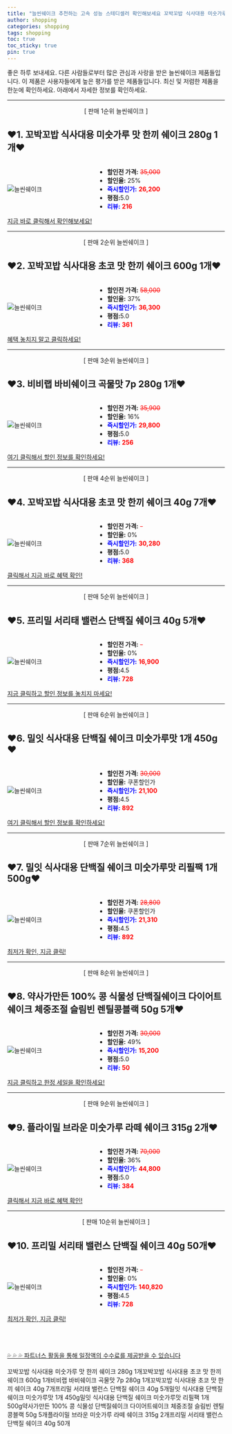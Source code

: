 ```yaml
---
title: "늘씬쉐이크 추천하는 고속 성능 스테디셀러 확인해보세요 꼬박꼬밥 식사대용 미숫가루 맛 한끼"
author: shopping
categories: shopping
tags: shopping
toc: true
toc_sticky: true
pin: true
---
```

좋은 하루 보내세요. 다른 사람들로부터 많은 관심과 사랑을 받은 늘씬쉐이크 제품들입니다. 이 제품은 사용자들에게 높은 평가를 받은 제품들입니다. 최신 및 저렴한 제품을 한눈에 확인하세요. 아래에서 자세한 정보를 확인하세요.

---
<p class="toplist" style="margin: 0 auto; display: block; width: fit-content;">[ 판매 1순위 늘씬쉐이크 ]</p>

<h2><strong>❤️1. 꼬박꼬밥 식사대용 미숫가루 맛 한끼 쉐이크 280g 1개❤️</strong></h2>

<div style="display: flex; align-items: center;">
    <div style="flex: 0.4;">
        <img src="https://thumbnail10.coupangcdn.com/thumbnails/remote/230x230ex/image/retail/images/2023/06/29/14/7/253e2b3d-ea3c-4d96-8a68-28cf6422eec7.jpg" alt="늘씬쉐이크" style="max-width: 100%;">
    </div>
    <div style="flex: 0.6; margin-left: 10px;">
        <ul>
            <li><strong>할인전 가격:</strong> <del style="color: red;">35,000</del></li>
            <li><strong>할인율:</strong> 25%</li>
            <li><span style='color:blue'><strong>즉시할인가:</strong></span> <span style='color:red'><strong>26,200</strong></span></li>
            <li><strong>평점:</strong>5.0</li>
            <li><span style='color:blue'><strong>리뷰:</strong></span> <span style='color:red'><strong>216</strong></span></li>
        </ul>
    </div>
</div>
<div class="center">
    <a href="https://selin100587.github.io?lptag=AF9450613&subid=githubio&pageKey=7214991127&traceid=V0-153&itemId=18268828485&vendorItemId=86420077352" class="myButton">
        지금 바로 클릭해서 확인해보세요!
    </a>
</div>


---
<p class="toplist" style="margin: 0 auto; display: block; width: fit-content;">[ 판매 2순위 늘씬쉐이크 ]</p>

<h2><strong>❤️2. 꼬박꼬밥 식사대용 초코 맛 한끼 쉐이크 600g 1개❤️</strong></h2>

<div style="display: flex; align-items: center;">
    <div style="flex: 0.4;">
        <img src="https://thumbnail8.coupangcdn.com/thumbnails/remote/230x230ex/image/retail/images/2023/06/29/14/4/6bfb8d0f-c781-4c0a-930c-20a3696a81e3.jpg" alt="늘씬쉐이크" style="max-width: 100%;">
    </div>
    <div style="flex: 0.6; margin-left: 10px;">
        <ul>
            <li><strong>할인전 가격:</strong> <del style="color: red;">58,000</del></li>
            <li><strong>할인율:</strong> 37%</li>
            <li><span style='color:blue'><strong>즉시할인가:</strong></span> <span style='color:red'><strong>36,300</strong></span></li>
            <li><strong>평점:</strong>5.0</li>
            <li><span style='color:blue'><strong>리뷰:</strong></span> <span style='color:red'><strong>361</strong></span></li>
        </ul>
    </div>
</div>
<div class="center">
    <a href="https://selin100587.github.io?lptag=AF9450613&subid=githubio&pageKey=7432174975&traceid=V0-153&itemId=19305722912&vendorItemId=86420077380" class="myButton">
        혜택 놓치지 말고 클릭하세요!
    </a>
</div>


---
<p class="toplist" style="margin: 0 auto; display: block; width: fit-content;">[ 판매 3순위 늘씬쉐이크 ]</p>

<h2><strong>❤️3. 비비랩 바비쉐이크 곡물맛 7p 280g 1개❤️</strong></h2>

<div style="display: flex; align-items: center;">
    <div style="flex: 0.4;">
        <img src="https://thumbnail7.coupangcdn.com/thumbnails/remote/230x230ex/image/retail/images/1615725582172355-3bd4b381-480b-4c0d-aae7-b765a8026e09.jpg" alt="늘씬쉐이크" style="max-width: 100%;">
    </div>
    <div style="flex: 0.6; margin-left: 10px;">
        <ul>
            <li><strong>할인전 가격:</strong> <del style="color: red;">35,900</del></li>
            <li><strong>할인율:</strong> 16%</li>
            <li><span style='color:blue'><strong>즉시할인가:</strong></span> <span style='color:red'><strong>29,800</strong></span></li>
            <li><strong>평점:</strong>5.0</li>
            <li><span style='color:blue'><strong>리뷰:</strong></span> <span style='color:red'><strong>256</strong></span></li>
        </ul>
    </div>
</div>
<div class="center">
    <a href="https://selin100587.github.io?lptag=AF9450613&subid=githubio&pageKey=7450261184&traceid=V0-153&itemId=19393922088&vendorItemId=86506112879" class="myButton">
        여기 클릭해서 할인 정보를 확인하세요!
    </a>
</div>


---
<p class="toplist" style="margin: 0 auto; display: block; width: fit-content;">[ 판매 4순위 늘씬쉐이크 ]</p>

<h2><strong>❤️4. 꼬박꼬밥 식사대용 초코 맛 한끼 쉐이크 40g 7개❤️</strong></h2>

<div style="display: flex; align-items: center;">
    <div style="flex: 0.4;">
        <img src="https://thumbnail6.coupangcdn.com/thumbnails/remote/230x230ex/image/vendor_inventory/63a6/c08343d7dbdc53c4d6bf105793e6cda04ba102e47ce9b1c2c61b60499791.jpg" alt="늘씬쉐이크" style="max-width: 100%;">
    </div>
    <div style="flex: 0.6; margin-left: 10px;">
        <ul>
            <li><strong>할인전 가격:</strong> <del style="color: red;">-</del></li>
            <li><strong>할인율:</strong> 0%</li>
            <li><span style='color:blue'><strong>즉시할인가:</strong></span> <span style='color:red'><strong>30,280</strong></span></li>
            <li><strong>평점:</strong>5.0</li>
            <li><span style='color:blue'><strong>리뷰:</strong></span> <span style='color:red'><strong>368</strong></span></li>
        </ul>
    </div>
</div>
<div class="center">
    <a href="https://selin100587.github.io?lptag=AF9450613&subid=githubio&pageKey=7297090513&traceid=V0-153&itemId=18268828490&vendorItemId=90728740698" class="myButton">
        클릭해서 지금 바로 혜택 확인!
    </a>
</div>


---
<p class="toplist" style="margin: 0 auto; display: block; width: fit-content;">[ 판매 5순위 늘씬쉐이크 ]</p>

<h2><strong>❤️5. 프리밀 서리태 밸런스 단백질 쉐이크 40g 5개❤️</strong></h2>

<div style="display: flex; align-items: center;">
    <div style="flex: 0.4;">
        <img src="https://thumbnail6.coupangcdn.com/thumbnails/remote/230x230ex/image/retail/images/290529755062834-42b20e14-ff1b-4ba9-891d-7552fb26583f.jpg" alt="늘씬쉐이크" style="max-width: 100%;">
    </div>
    <div style="flex: 0.6; margin-left: 10px;">
        <ul>
            <li><strong>할인전 가격:</strong> <del style="color: red;">-</del></li>
            <li><strong>할인율:</strong> 0%</li>
            <li><span style='color:blue'><strong>즉시할인가:</strong></span> <span style='color:red'><strong>16,900</strong></span></li>
            <li><strong>평점:</strong>4.5</li>
            <li><span style='color:blue'><strong>리뷰:</strong></span> <span style='color:red'><strong>728</strong></span></li>
        </ul>
    </div>
</div>
<div class="center">
    <a href="https://selin100587.github.io?lptag=AF9450613&subid=githubio&pageKey=4535492422&traceid=V0-153&itemId=5482827617&vendorItemId=76176175103" class="myButton">
        지금 클릭하고 할인 정보를 놓치지 마세요!
    </a>
</div>


---
<p class="toplist" style="margin: 0 auto; display: block; width: fit-content;">[ 판매 6순위 늘씬쉐이크 ]</p>

<h2><strong>❤️6. 밀잇 식사대용 단백질 쉐이크 미숫가루맛 1개 450g❤️</strong></h2>

<div style="display: flex; align-items: center;">
    <div style="flex: 0.4;">
        <img src="https://thumbnail6.coupangcdn.com/thumbnails/remote/230x230ex/image/vendor_inventory/1bf1/86f2546f42961cecbb7e9fb43a671c4b288eeb9f34652ad918399ade6f86.jpg" alt="늘씬쉐이크" style="max-width: 100%;">
    </div>
    <div style="flex: 0.6; margin-left: 10px;">
        <ul>
            <li><strong>할인전 가격:</strong> <del style="color: red;">30,000</del></li>
            <li><strong>할인율:</strong> 쿠폰할인가</li>
            <li><span style='color:blue'><strong>즉시할인가:</strong></span> <span style='color:red'><strong>21,100</strong></span></li>
            <li><strong>평점:</strong>4.5</li>
            <li><span style='color:blue'><strong>리뷰:</strong></span> <span style='color:red'><strong>892</strong></span></li>
        </ul>
    </div>
</div>
<div class="center">
    <a href="https://selin100587.github.io?lptag=AF9450613&subid=githubio&pageKey=6548784161&traceid=V0-153&itemId=13887968724&vendorItemId=88526521581" class="myButton">
        여기 클릭해서 할인 정보를 확인하세요!
    </a>
</div>


---
<p class="toplist" style="margin: 0 auto; display: block; width: fit-content;">[ 판매 7순위 늘씬쉐이크 ]</p>

<h2><strong>❤️7. 밀잇 식사대용 단백질 쉐이크 미숫가루맛 리필팩 1개 500g❤️</strong></h2>

<div style="display: flex; align-items: center;">
    <div style="flex: 0.4;">
        <img src="https://thumbnail6.coupangcdn.com/thumbnails/remote/230x230ex/image/vendor_inventory/b471/c95cf67e9949b711d5e0085b39e4cbcb5df002aab5dcad681d5144cfc606.jpg" alt="늘씬쉐이크" style="max-width: 100%;">
    </div>
    <div style="flex: 0.6; margin-left: 10px;">
        <ul>
            <li><strong>할인전 가격:</strong> <del style="color: red;">28,800</del></li>
            <li><strong>할인율:</strong> 쿠폰할인가</li>
            <li><span style='color:blue'><strong>즉시할인가:</strong></span> <span style='color:red'><strong>21,310</strong></span></li>
            <li><strong>평점:</strong>4.5</li>
            <li><span style='color:blue'><strong>리뷰:</strong></span> <span style='color:red'><strong>892</strong></span></li>
        </ul>
    </div>
</div>
<div class="center">
    <a href="https://selin100587.github.io?lptag=AF9450613&subid=githubio&pageKey=6548784161&traceid=V0-153&itemId=18863079151&vendorItemId=88526520931" class="myButton">
        최저가 확인, 지금 클릭!
    </a>
</div>


---
<p class="toplist" style="margin: 0 auto; display: block; width: fit-content;">[ 판매 8순위 늘씬쉐이크 ]</p>

<h2><strong>❤️8. 약사가만든 100% 콩 식물성 단백질쉐이크 다이어트쉐이크 체중조절 슬림빈 렌틸콩블랙 50g 5개❤️</strong></h2>

<div style="display: flex; align-items: center;">
    <div style="flex: 0.4;">
        <img src="https://thumbnail8.coupangcdn.com/thumbnails/remote/230x230ex/image/vendor_inventory/e1e9/c3bffbcbfab78c66e9a4fc6b242ea7f2efec24f1ae4480e47b1b05c2816c.png" alt="늘씬쉐이크" style="max-width: 100%;">
    </div>
    <div style="flex: 0.6; margin-left: 10px;">
        <ul>
            <li><strong>할인전 가격:</strong> <del style="color: red;">30,000</del></li>
            <li><strong>할인율:</strong> 49%</li>
            <li><span style='color:blue'><strong>즉시할인가:</strong></span> <span style='color:red'><strong>15,200</strong></span></li>
            <li><strong>평점:</strong>5.0</li>
            <li><span style='color:blue'><strong>리뷰:</strong></span> <span style='color:red'><strong>50</strong></span></li>
        </ul>
    </div>
</div>
<div class="center">
    <a href="https://selin100587.github.io?lptag=AF9450613&subid=githubio&pageKey=7561090279&traceid=V0-153&itemId=19920032343&vendorItemId=87028687925" class="myButton">
        지금 클릭하고 한정 세일을 확인하세요!
    </a>
</div>


---
<p class="toplist" style="margin: 0 auto; display: block; width: fit-content;">[ 판매 9순위 늘씬쉐이크 ]</p>

<h2><strong>❤️9. 플라이밀 브라운 미숫가루 라떼 쉐이크 315g 2개❤️</strong></h2>

<div style="display: flex; align-items: center;">
    <div style="flex: 0.4;">
        <img src="https://thumbnail7.coupangcdn.com/thumbnails/remote/230x230ex/image/vendor_inventory/f559/e57ed5ea05eb244762dd684317d19bf79a214ab230643400dd8a7061208b.png" alt="늘씬쉐이크" style="max-width: 100%;">
    </div>
    <div style="flex: 0.6; margin-left: 10px;">
        <ul>
            <li><strong>할인전 가격:</strong> <del style="color: red;">70,000</del></li>
            <li><strong>할인율:</strong> 36%</li>
            <li><span style='color:blue'><strong>즉시할인가:</strong></span> <span style='color:red'><strong>44,800</strong></span></li>
            <li><strong>평점:</strong>5.0</li>
            <li><span style='color:blue'><strong>리뷰:</strong></span> <span style='color:red'><strong>384</strong></span></li>
        </ul>
    </div>
</div>
<div class="center">
    <a href="https://selin100587.github.io?lptag=AF9450613&subid=githubio&pageKey=7645260801&traceid=V0-153&itemId=20014368414&vendorItemId=87111190737" class="myButton">
        클릭해서 지금 바로 혜택 확인!
    </a>
</div>


---
<p class="toplist" style="margin: 0 auto; display: block; width: fit-content;">[ 판매 10순위 늘씬쉐이크 ]</p>

<h2><strong>❤️10. 프리밀 서리태 밸런스 단백질 쉐이크 40g 50개❤️</strong></h2>

<div style="display: flex; align-items: center;">
    <div style="flex: 0.4;">
        <img src="https://thumbnail6.coupangcdn.com/thumbnails/remote/230x230ex/image/retail/images/cac9f96b-0521-42f6-9bd9-e32d973a11931832174763197595187.png" alt="늘씬쉐이크" style="max-width: 100%;">
    </div>
    <div style="flex: 0.6; margin-left: 10px;">
        <ul>
            <li><strong>할인전 가격:</strong> <del style="color: red;">-</del></li>
            <li><strong>할인율:</strong> 0%</li>
            <li><span style='color:blue'><strong>즉시할인가:</strong></span> <span style='color:red'><strong>140,820</strong></span></li>
            <li><strong>평점:</strong>4.5</li>
            <li><span style='color:blue'><strong>리뷰:</strong></span> <span style='color:red'><strong>728</strong></span></li>
        </ul>
    </div>
</div>
<div class="center">
    <a href="https://selin100587.github.io?lptag=AF9450613&subid=githubio&pageKey=4535492422&traceid=V0-153&itemId=22893913067&vendorItemId=89928457461" class="myButton">
        최저가 확인, 지금 클릭!
    </a>
</div>

<br><br><br>[💦 💦 💦 파트너스 활동을 통해 일정액의 수수료를 제공받을 수 있습니다](https://link.coupang.com/a/bcpT2c)<br><br>꼬박꼬밥 식사대용 미숫가루 맛 한끼 쉐이크 280g 1개꼬박꼬밥 식사대용 초코 맛 한끼 쉐이크 600g 1개비비랩 바비쉐이크 곡물맛 7p 280g 1개꼬박꼬밥 식사대용 초코 맛 한끼 쉐이크 40g 7개프리밀 서리태 밸런스 단백질 쉐이크 40g 5개밀잇 식사대용 단백질 쉐이크 미숫가루맛 1개 450g밀잇 식사대용 단백질 쉐이크 미숫가루맛 리필팩 1개 500g약사가만든 100% 콩 식물성 단백질쉐이크 다이어트쉐이크 체중조절 슬림빈 렌틸콩블랙 50g 5개플라이밀 브라운 미숫가루 라떼 쉐이크 315g 2개프리밀 서리태 밸런스 단백질 쉐이크 40g 50개
